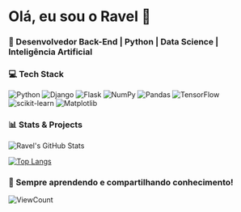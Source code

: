 # Olá, eu sou o Ravel 👋

### 🚀 Desenvolvedor Back-End | Python | Data Science | Inteligência Artificial

### 💻 Tech Stack  
![Python](https://img.shields.io/badge/-Python-3776AB?style=for-the-badge&logo=Python&logoColor=white) ![Django](https://img.shields.io/badge/-Django-092D39?style=for-the-badge&logo=Django&logoColor=white) ![Flask](https://img.shields.io/badge/-Flask-000000?style=for-the-badge&logo=Flask&logoColor=white) ![NumPy](https://img.shields.io/badge/-NumPy-013243?style=for-the-badge&logo=NumPy&logoColor=white) ![Pandas](https://img.shields.io/badge/-Pandas-150458?style=for-the-badge&logo=Pandas&logoColor=white) ![TensorFlow](https://img.shields.io/badge/-TensorFlow-FF6F00?style=for-the-badge&logo=TensorFlow&logoColor=white) ![scikit-learn](https://img.shields.io/badge/-scikit--learn-F7931E?style=for-the-badge&logo=scikit-learn&logoColor=white) ![Matplotlib](https://img.shields.io/badge/-Matplotlib-003366?style=for-the-badge&logo=Matplotlib&logoColor=white)  

### 📊 Stats & Projects

![Ravel's GitHub Stats](https://github-readme-stats.vercel.app/api?username=ravelsoares&show_icons=true&theme=radical&hide=prs&count_private=true)  

[![Top Langs](https://github-readme-stats.vercel.app/api/top-langs/?username=ravelsoares&layout=compact&theme=radical)](https://github.com/ravelsoares/github-readme-stats)

### 🌱 Sempre aprendendo e compartilhando conhecimento!

![ViewCount](https://komarev.com/ghpvc/?username=ravelsoares&color=blueviolet)

